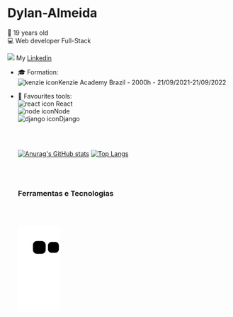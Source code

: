 # Dylan-Almeida
:man: 19 years old<br>
:computer: Web developer Full-Stack<br>

<img src="https://logospng.org/download/linkedin/logo-linkedin-icon-1024.png" width="20"> My <a href="https://www.linkedin.com/in/dylan-almeida/">Linkedin</a>


 - :mortar_board: Formation:<br>
   <img src="https://res.cloudinary.com/crunchbase-production/image/upload/c_lpad,h_256,w_256,f_auto,q_auto:eco,dpr_1/v1507162903/qkpagi7sv8temclfcfjp.png"
        width="24" alt="kenzie icon">Kenzie Academy Brazil - 2000h - 21/09/2021-21/09/2022

 - 🔧 Favourites tools:<br>
    <img src="https://camo.githubusercontent.com/1642c5f39b7f167c07f8eae813d365681abb121bd264d310cfa5ac6b1c438691/68747470733a2f2f692e6962622e636f2f3452484d6d4c512f72656163742e706e67" width="16" alt="react icon"> React<br>
    <img src="https://camo.githubusercontent.com/5f199ce2d9e9cf6aed9696cda96b3de0dfa8900c165104a51e886289e12c4789/68747470733a2f2f692e6962622e636f2f7656786d794e322f6e6f64652e706e67" width="16" alt="node icon">Node<br>
    <img src="https://seeklogo.com/images/D/django-logo-4C5ECF7036-seeklogo.com.png" width="16" alt="django icon">Django<br> 
    
    <br></br>

    [![Anurag's GitHub stats](https://github-readme-stats.vercel.app/api?username=almeidadylan&count_private=true&theme=dark&show_icons=true)](https://github.com/anuraghazra/github-readme-stats)
    [![Top Langs](https://github-readme-stats.vercel.app/api/top-langs/?username=almeidadylan&layout=compact&theme=dark)](https://github.com/anuraghazra/github-readme-stats)
    
    <br></br>
    <h3>Ferramentas e Tecnologias</h3>
    <br></br>
    
    ![snake gif](https://github.com/almeidadylan/almeidadylan/blob/output/github-contribution-grid-snake.svg)

